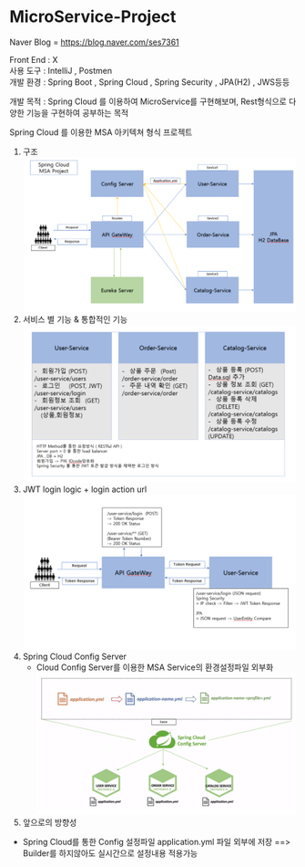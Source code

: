 # MicroService-Project
Naver Blog = https://blog.naver.com/ses7361

Front End : X <br>
사용 도구 : IntelliJ , Postmen <br>
개발 환경 : Spring Boot , Spring Cloud , Spring Security , JPA(H2) , JWS등등<br>

개발 목적 : Spring Cloud 를 이용하여 MicroService를 구현해보며,
Rest형식으로 다양한 기능을 구현하여 공부하는 목적




Spring Cloud 를 이용한 MSA 아키텍쳐 형식 프로젝트
1. 구조
![img_10.png](img_10.png)
2. 서비스 별 기능 & 통합적인 기능
![img_7.png](img_7.png)
3. JWT login logic + login action url
![img_8.png](img_8.png)
4. Spring Cloud Config Server
   - Cloud Config Server를 이용한 MSA Service의 환경설정파일 외부화
    ![img_9.png](img_9.png)
5. 앞으로의 방향성
- Spring Cloud를 통한 Config 설정파일 application.yml 파일 외부에 저장
==> Builder를 하지않아도 실시간으로 설정내용 적용가능



